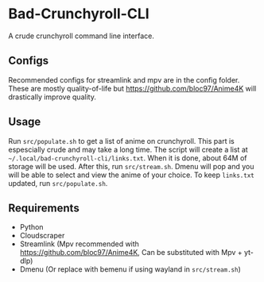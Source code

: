 # Bad-Crunchyroll-CLI
A crude crunchyroll command line interface.

## Configs
Recommended configs for streamlink and mpv are in the config folder. These are mostly quality-of-life but https://github.com/bloc97/Anime4K will drastically improve quality.

## Usage
Run `src/populate.sh` to get a list of anime on crunchyroll. This part is espescially crude and may take a long time. The script will create a list at `~/.local/bad-crunchyroll-cli/links.txt`. When it is done, about 64M of storage will be used. After this, run `src/stream.sh`. Dmenu will pop and you will be able to select and view the anime of your choice. To keep `links.txt` updated, run `src/populate.sh`.

## Requirements
- Python
- Cloudscraper
- Streamlink (Mpv recommended with https://github.com/bloc97/Anime4K, Can be substituted with Mpv + yt-dlp)
- Dmenu (Or replace with bemenu if using wayland in `src/stream.sh`)
